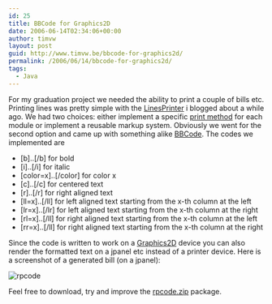 ```yaml
---
id: 25
title: BBCode for Graphics2D
date: 2006-06-14T02:34:06+00:00
author: timvw
layout: post
guid: http://www.timvw.be/bbcode-for-graphics2d/
permalink: /2006/06/14/bbcode-for-graphics2d/
tags:
  - Java
---
```

For my graduation project we needed the ability to print a couple of bills etc. Printing lines was pretty simple with the [LinesPrinter](http://www.timvw.be/wp-content/code/java/LinesPrinter.java.txt) i blogged about a while ago. We had two choices: either implement a specific [print method](http://java.sun.com/j2se/1.5.0/docs/api/java/awt/print/Printable.html#print(java.awt.Graphics,%20java.awt.print.PageFormat,%20int)) for each module or implement a reusable markup system. Obviously we went for the second option and came up with something alike [BBCode](http://en.wikipedia.org/wiki/BBCode). The codes we implemented are

* [b]..[/b] for bold
* [i]..[/i] for italic
* [color=x]..[/color] for color x
* [c]..[/c] for centered text
* [r]..[/r] for right aligned text
* [ll=x]..[/ll] for left aligned text starting from the x-th column at the left
* [lr=x]..[/lr] for left aligned text starting from the x-th column at the right
* [rl=x]..[/ll] for right aligned text starting from the x-th column at the left
* [rr=x]..[/ll] for right aligned text starting from the x-th column at the right

Since the code is written to work on a [Graphics2D](http://java.sun.com/j2se/1.5.0/docs/api/java/awt/Graphics2D.html) device you can also render the formatted text on a jpanel etc instead of a printer device. Here is a screenshot of a generated bill (on a jpanel):

![rpcode](http://www.timvw.be/wp-content/images/rpcode.png)

Feel free to download, try and improve the [rpcode.zip](http://www.timvw.be/wp-content/code/java/rpcode.zip) package.
